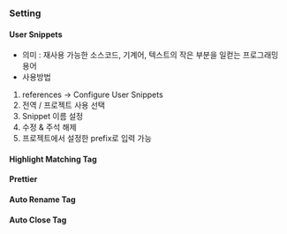 ### Setting

#### User Snippets
- 의미 : 재사용 가능한 소스코드, 기계어, 텍스트의 작은 부분을 일컫는 프로그래밍 용어
- 사용방법
1. references -> Configure User Snippets 
2. 전역 / 프로젝트 사용 선택 
3. Snippet 이름 설정 
4. 수정 & 주석 해제 
5. 프로젝트에서 설정한 prefix로 입력 가능

#### Highlight Matching Tag
#### Prettier 
#### Auto Rename Tag
#### Auto Close Tag